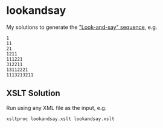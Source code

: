 # lookandsay

My solutions to generate the ["Look-and-say" sequence](https://en.wikipedia.org/wiki/Look-and-say_sequence), e.g.

    1
    11
    21
    1211
    111221
    312211
    13112221
    1113213211

## XSLT Solution

Run using any XML file as the input, e.g.

    xsltproc lookandsay.xslt lookandsay.xslt
